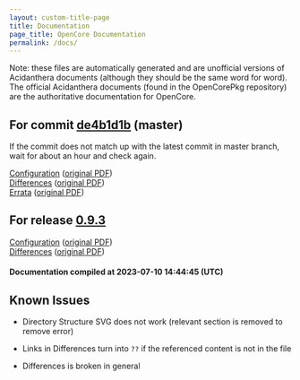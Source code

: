 ```yaml
---
layout: custom-title-page
title: Documentation
page_title: OpenCore Documentation
permalink: /docs/
---
```

Note: these files are automatically generated and are unofficial versions of Acidanthera documents (although they should be the same word for word). The official Acidanthera documents (found in the OpenCorePkg repository) are the authoritative documentation for OpenCore.

## For commit [de4b1d1b](https://github.com/acidanthera/OpenCorePkg/tree/de4b1d1b2b621c18da3eb617e8def4bf3a9cdea1) (master)

If the commit does not match up with the latest commit in master branch, wait for about an hour and check again.

[Configuration](latest/Configuration.html) ([original PDF](https://github.com/acidanthera/OpenCorePkg/blob/de4b1d1b2b621c18da3eb617e8def4bf3a9cdea1/Docs/Configuration.pdf))
<br>
[Differences](latest/Differences.html) ([original PDF](https://github.com/acidanthera/OpenCorePkg/blob/de4b1d1b2b621c18da3eb617e8def4bf3a9cdea1/Docs/Differences/Differences.pdf))
<br>
[Errata](latest/Errata.html) ([original PDF](https://github.com/acidanthera/OpenCorePkg/blob/de4b1d1b2b621c18da3eb617e8def4bf3a9cdea1/Docs/Errata/Errata.pdf))

## For release [0.9.3](https://github.com/acidanthera/OpenCorePkg/tree/0.9.3)

[Configuration](release/Configuration.html) ([original PDF](https://github.com/acidanthera/OpenCorePkg/blob/0.9.3/Docs/Configuration.pdf))
<br>
[Differences](release/Differences.html) ([original PDF](https://github.com/acidanthera/OpenCorePkg/blob/0.9.3/Docs/Differences/Differences.pdf))

#### Documentation compiled at 2023-07-10 14:44:45 (UTC)

## Known Issues

* Directory Structure SVG does not work (relevant section is removed to remove error)

* Links in Differences turn into `??` if the referenced content is not in the file

* Differences is broken in general
